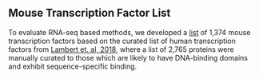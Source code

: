 ## Mouse Transcription Factor List

To evaluate RNA-seq based methods, we developed a [list](https://raw.githubusercontent.com/gifford-lab/ReprogrammingRecovery/main/data/mouse_ensemble_tfs_from_lambertetal_isyes.unique.txt) of 1,374 mouse transcription factors based on the curated list of human transcription factors from [Lambert et. al, 2018](https://pubmed.ncbi.nlm.nih.gov/29425488/), where a list of 2,765 proteins were manually curated to those which are likely to have DNA-binding domains and exhibit sequence-specific binding.

